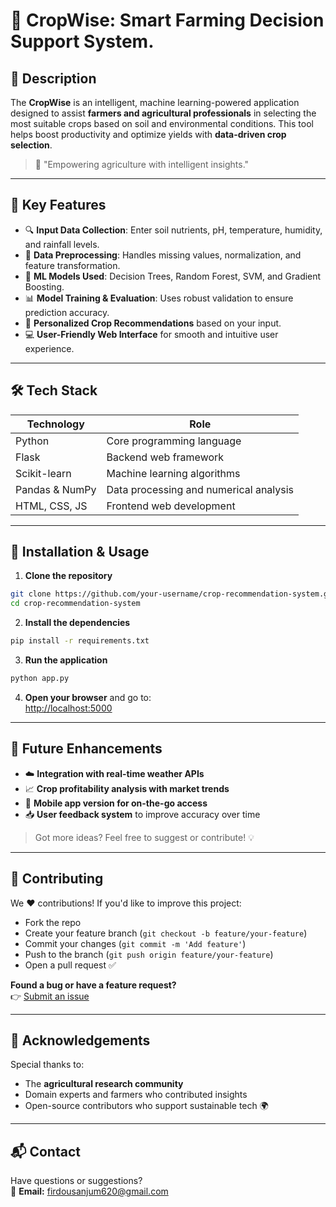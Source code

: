 # 🌱 CropWise: Smart Farming Decision Support System.

## 📌 Description  
The **CropWise** is an intelligent, machine learning-powered application designed to assist **farmers and agricultural professionals** in selecting the most suitable crops based on soil and environmental conditions. This tool helps boost productivity and optimize yields with **data-driven crop selection**.

> 🌾 "Empowering agriculture with intelligent insights."

---

## 🚀 Key Features  
- 🔍 **Input Data Collection**: Enter soil nutrients, pH, temperature, humidity, and rainfall levels.  
- 🧹 **Data Preprocessing**: Handles missing values, normalization, and feature transformation.  
- 🤖 **ML Models Used**: Decision Trees, Random Forest, SVM, and Gradient Boosting.  
- 📊 **Model Training & Evaluation**: Uses robust validation to ensure prediction accuracy.  
- 🌾 **Personalized Crop Recommendations** based on your input.  
- 💻 **User-Friendly Web Interface** for smooth and intuitive user experience.

---

## 🛠️ Tech Stack  
| Technology       | Role                                   |
|------------------|----------------------------------------|
| Python           | Core programming language              |
| Flask            | Backend web framework                  |
| Scikit-learn     | Machine learning algorithms            |
| Pandas & NumPy   | Data processing and numerical analysis |
| HTML, CSS, JS    | Frontend web development               |

---

## 🧪 Installation & Usage

1. **Clone the repository**  
```bash
git clone https://github.com/your-username/crop-recommendation-system.git
cd crop-recommendation-system
```

2. **Install the dependencies**  
```bash
pip install -r requirements.txt
```

3. **Run the application**  
```bash
python app.py
```

4. **Open your browser** and go to:  
[http://localhost:5000](http://localhost:5000)

---

## 🌟 Future Enhancements
- ☁️ **Integration with real-time weather APIs**  
- 📈 **Crop profitability analysis with market trends**  
- 📱 **Mobile app version for on-the-go access**  
- 📥 **User feedback system** to improve accuracy over time  

> Got more ideas? Feel free to suggest or contribute! 💡

---

## 🤝 Contributing

We ❤️ contributions! If you'd like to improve this project:
- Fork the repo
- Create your feature branch (`git checkout -b feature/your-feature`)
- Commit your changes (`git commit -m 'Add feature'`)
- Push to the branch (`git push origin feature/your-feature`)
- Open a pull request ✅

**Found a bug or have a feature request?**  
👉 [Submit an issue](https://github.com/your-username/crop-recommendation-system/issues)

---

## 🙏 Acknowledgements  
Special thanks to:
- The **agricultural research community**
- Domain experts and farmers who contributed insights
- Open-source contributors who support sustainable tech 🌍

---

## 📬 Contact

Have questions or suggestions?  
📧 **Email:** [firdousanjum620@gmail.com](mailto:firdousanjum620@gmail.com)

